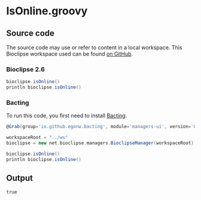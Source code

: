 # IsOnline.groovy
## Source code
The source code may use or refer to content in a local workspace. This
Bioclipse workspace used can be found
[on GitHub](https://github.com/bioclipse/bioclipse.scripting/tree/master/ws/).
### Bioclipse 2.6
```groovy
bioclipse.isOnline()
println bioclipse.isOnline()
```
### Bacting
To run this code, you first need to install
[Bacting](https://github.com/egonw/bacting).
<br />
```groovy
@Grab(group='io.github.egonw.bacting', module='managers-ui', version='0.0.5')

workspaceRoot = "../ws"
bioclipse = new net.bioclipse.managers.BioclipseManager(workspaceRoot);

bioclipse.isOnline()
println bioclipse.isOnline()
```
## Output
```plain
true
```
